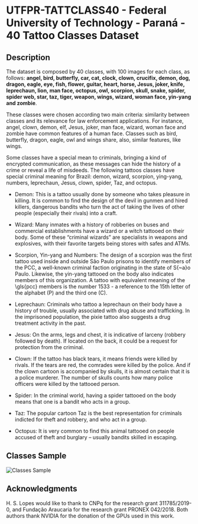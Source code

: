 # UTFPR-TATTCLASS40 - Federal University of Technology - Paraná - 40 Tattoo Classes Dataset

## Description

The dataset is composed by 40 classes, with 100 images for each class, as follows: **angel, bird, butterfly, car, cat, clock, clown, crucifix, demon, dog, dragon, eagle, eye, fish, flower, guitar, heart, horse, Jesus, joker, knife, leprechaun, lion, man face, octopus, owl, scorpion, skull, snake, spider, spider web, star, taz, tiger, weapon, wings, wizard, woman face, yin-yang and zombie**.

These classes were chosen according two main criteria: similarity between classes and its relevance for law enforcement applications. For instance, angel, clown, demon, elf, Jesus, joker, man face, wizard, woman face and zombie have common features of a human face. Classes such as bird, butterfly, dragon, eagle, owl and wings share, also, similar features, like wings.

Some classes have a special mean to criminals, bringing a kind of encrypted communication, as these messages can hide the history of a crime or reveal a life of misdeeds. The following tattoos classes have special criminal meaning for Brazil: demon, wizard, scorpion, ying-yang, numbers, leprechaun, Jesus, clown, spider, Taz, and octopus.

* Demon: This is a tattoo usually done by someone who takes pleasure in killing. It is common to find the design of the devil in gunmen and hired killers, dangerous bandits who turn the act of taking the lives of other people (especially their rivals) into a craft.

* Wizard: Many inmates with a history of robberies on buses and commercial establishments have a wizard or a witch tattooed on their body. Some of these “criminal wizards” are specialists in weapons and explosives, with their favorite targets being stores with safes and ATMs.

* Scorpion, Yin-yang and Numbers: The design of a scorpion was the first tattoo used inside and outside São Paulo prisons to identify members of the PCC, a well-known criminal faction originating in the state of S{\~a}o Paulo. Likewise, the yin-yang tattooed on the body also indicates members of this organization. A tattoo with equivalent meaning of the  \gls{pcc} members is the number 1533 - a reference to the 15th letter of the alphabet (P) and the third one (C).

* Leprechaun: Criminals who tattoo a leprechaun on their body have a history of trouble, usually associated with drug abuse and trafficking. In the imprisoned population, the pixie tattoo also suggests a drug treatment activity in the past.

* Jesus: On the arms, legs and chest, it is indicative of larceny (robbery followed by death). If located on the back, it could be a request for protection from the criminal.

* Clown: If the tattoo has black tears, it means friends were killed by rivals. If the tears are red, the comrades were killed by the police. And if the clown cartoon is accompanied by skulls, it is almost certain that it is a police murderer. The number of skulls counts how many police officers were killed by the tattooed person.

* Spider: In the criminal world, having a spider tattooed on the body means that one is a bandit who acts in a group.

* Taz: The popular cartoon Taz is the best representation for criminals indicted for theft and robbery, and who act in a group.

* Octopus: It is very common to find this animal tattooed on people accused of theft and burglary – usually bandits skilled in escaping.

## Classes Sample

![Classes Sample](ClassesSample.png)

## Acknowledgments

H. S. Lopes would like to thank to CNPq for the research grant 311785/2019-0, and Fundação Araucaria for the research grant PRONEX 042/2018. Both authors thank NVIDIA for the donation of the GPUs used in this work.
